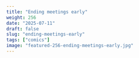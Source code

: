 ```yaml
---
title: "Ending meetings early"
weight: 256
date: "2025-07-11"
draft: false
slug: "ending-meetings-early"
tags: ["comics"]
image: "featured-256-ending-meetings-early.jpg"
---
```

